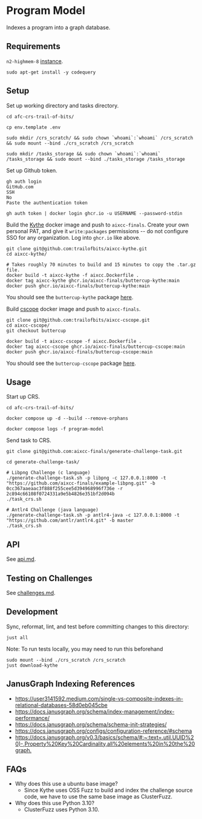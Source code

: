 # Program Model

Indexes a program into a graph database.

## Requirements

`n2-highmem-8` [instance](https://cloud.google.com/compute/docs/general-purpose-machines#n2-high-mem).

```shell
sudo apt-get install -y codequery
```

## Setup

Set up working directory and tasks directory.

```shell
cd afc-crs-trail-of-bits/

cp env.template .env

sudo mkdir /crs_scratch/ && sudo chown `whoami`:`whoami` /crs_scratch && sudo mount --bind ./crs_scratch /crs_scratch

sudo mkdir /tasks_storage && sudo chown `whoami`:`whoami` /tasks_storage && sudo mount --bind ./tasks_storage /tasks_storage
```

Set up Github token.

```shell
gh auth login
GitHub.com
SSH
No
Paste the authentication token

gh auth token | docker login ghcr.io -u USERNAME --password-stdin
```

Build the [Kythe](https://github.com/trailofbits/aixcc-kythe) docker image and push to `aixcc-finals`.
Create your own personal PAT, and give it `write:packages` permissions -- do not configure SSO for any organization.
Log into `ghcr.io` like above.

```shell
git clone git@github.com:trailofbits/aixcc-kythe.git
cd aixcc-kythe/

# Takes roughly 70 minutes to build and 15 minutes to copy the .tar.gz file.
docker build -t aixcc-kythe -f aixcc.Dockerfile .
docker tag aixcc-kythe ghcr.io/aixcc-finals/buttercup-kythe:main
docker push ghcr.io/aixcc-finals/buttercup-kythe:main
```

You should see the `buttercup-kythe` package [here](https://github.com/orgs/aixcc-finals/packages?visibility=private).

Build [cscope](https://github.com/trailofbits/aixcc-cscope) docker image and push to `aixcc-finals`.

```shell
git clone git@github.com:trailofbits/aixcc-cscope.git
cd aixcc-cscope/
git checkout buttercup

docker build -t aixcc-cscope -f aixcc.Dockerfile .
docker tag aixcc-cscope ghcr.io/aixcc-finals/buttercup-cscope:main
docker push ghcr.io/aixcc-finals/buttercup-cscope:main
```

You should see the `buttercup-cscope` package [here](https://github.com/orgs/aixcc-finals/packages?visibility=private).

## Usage

Start up CRS.

```shell
cd afc-crs-trail-of-bits/

docker compose up -d --build --remove-orphans

docker compose logs -f program-model
```

Send task to CRS.

```shell
git clone git@github.com:aixcc-finals/generate-challenge-task.git

cd generate-challenge-task/

# Libpng Challenge (c language)
./generate-challenge-task.sh -p libpng -c 127.0.0.1:8000 -t "https://github.com/aixcc-finals/example-libpng.git" -b 0cc367aaeaac3f888f255cee5d394968996f736e -r 2c894c66108f0724331a9e5b4826e351bf2d094b
./task_crs.sh

# Antlr4 Challenge (java language)
./generate-challenge-task.sh -p antlr4-java -c 127.0.0.1:8000 -t "https://github.com/antlr/antlr4.git" -b master
./task_crs.sh
```

## API

See [api.md](api.md).

## Testing on Challenges

See [challenges.md](challenges.md).

## Development

Sync, reformat, lint, and test before committing changes to this directory:

```shell
just all
```

Note: To run tests locally, you may need to run this beforehand

```shell
sudo mount --bind ./crs_scratch /crs_scratch
just download-kythe
```

## JanusGraph Indexing References

* <https://user3141592.medium.com/single-vs-composite-indexes-in-relational-databases-58d0eb045cbe>
* <https://docs.janusgraph.org/schema/index-management/index-performance/>
* <https://docs.janusgraph.org/schema/schema-init-strategies/>
* <https://docs.janusgraph.org/configs/configuration-reference/#schema>
* <https://docs.janusgraph.org/v0.3/basics/schema/#:~:text=.util.UUID%20)-,Property%20Key%20Cardinality,all%20elements%20in%20the%20graph.>

## FAQs

* Why does this use a ubuntu base image?
  * Since Kythe uses OSS Fuzz to build and index the challenge source code, we have to use the same base image as ClusterFuzz.
* Why does this use Python 3.10?
  * ClusterFuzz uses Python 3.10.
